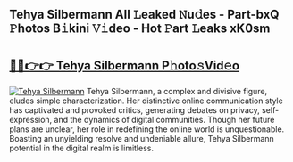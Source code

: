 ## Tehya Silbermann All 𝙻eaked 𝙽u𝚍es - Part-bxQ 𝙿hotos B𝚒kini 𝚅𝚒deo - Hot 𝙿art 𝙻eaks xK0sm

# <h2><a href="http://ld30fr.urlbe.top/?page=Tehya+Silbermann">🔗🔗👉👉 Tehya Silbermann P𝚑oto𝚜Vid𝚎o</a></h2>

[![Tehya Silbermann](https://i.imgur.com/eBuTRDB.gif)](http://ld30fr.urlbe.top/?page=Tehya+Silbermann)
Tehya Silbermann, a complex and divisive figure, eludes simple characterization. Her distinctive online communication style has captivated and provoked critics, generating debates on privacy, self-expression, and the dynamics of digital communities. Though her future plans are unclear, her role in redefining the online world is unquestionable. Boasting an unyielding resolve and undeniable allure, Tehya Silbermann potential in the digital realm is limitless.
